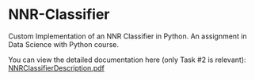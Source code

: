 # NNR-Classifier
Custom Implementation of an NNR Classifier in Python. 
An assignment in Data Science with Python course.

You can view the detailed documentation here (only Task #2 is relevant):
[NNRClassifierDescription.pdf](NNRClassifierDescription.pdf)
